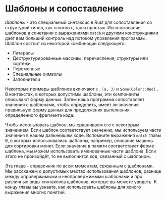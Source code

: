 # Шаблоны и сопоставление

*Шаблоны* - это специальный синтаксис в Rust для сопоставления со структурой типов, как сложных, так и простых. Использование шаблонов в сочетании с выражениями `match` и другими конструкциями даёт вам больший контроль над потоком управления программы. Шаблон состоит из некоторой комбинации следующего:

- Литералы
- Деструктурированные массивы, перечисления, структуры или кортежи
- Переменные
- Специальные символы
- Заполнители

Некоторые примеры шаблонов включают `x` , `(a, 3)` и `Some(Color::Red)` . В контекстах, в которых допустимы шаблоны, эти компоненты описывают форму данных. Затем наша программа сопоставляет значения с шаблонами, чтобы определить, имеет ли значение правильную форму данных для продолжения выполнения определенного фрагмента кода.

Чтобы использовать шаблон, мы сравниваем его с некоторым значением. Если шаблон соответствует значению, мы используем части значения в нашем дальнейшем коде. Вспомните выражения `match` главы 6, в которых использовались шаблоны, например, описание машины для сортировки монет. Если значение в памяти соответствует форме шаблона, мы можем использовать именованные части шаблона. Если этого не произойдёт, то не выполнится код, связанный с шаблоном.

Эта глава - справочник по всем моментам, связанным с шаблонами. Мы расскажем о допустимых местах использования шаблонов, разнице между опровержимыми и неопровержимыми шаблонами и про различные виды синтаксиса шаблонов, которые вы можете увидеть. К концу главы вы узнаете, как использовать шаблоны для ясного выражения многих понятий.

